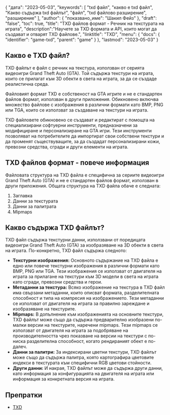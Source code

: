{
"дата": "2023-05-03",
  "keywords": [
"txd файл",
"какво е txd файл",
"Какво съдържа txd файлът",
"файл",
"txd файлово разширение",
"разширение"
],
  "author": {
"показвано_име": "Шакил Фейз"
},
"draft": "false",
"toc": true,
"title": "TXD файлов формат - Речник на текстурата на играта",
  "description":"Научете за TXD формата и API, които могат да създават и отварят TXD файлове.",
  "linktitle": "TXD",
  "menu": {
    "docs": {
      "identifier": "game-txd",
      "parent": "game"
}
},
"lastmod": "2023-05-03"
}

## Какво е TXD файл?

TXD файлът е файл с речник на текстура, използван от серията видеоигри Grand Theft Auto (GTA). Той съдържа текстури на играта, които се прилагат към 3D обекти в света на играта, за да се създаде реалистична среда.

Файловият формат TXD е собственост на GTA игрите и не е стандартен файлов формат, използван в други приложения. Обикновено включва множество файлове с изображения в различни формати като BMP, PNG или TGA, които се използват за създаване на текстури на играта.

TXD файловете обикновено се създават и редактират с помощта на специализирани софтуерни инструменти, предназначени за модифициране и персонализиране на GTA игри. Тези инструменти позволяват на потребителите да импортират свои собствени текстури и да променят съществуващите, за да създадат персонализирани кожи, превозни средства, сгради и други елементи на играта.

## TXD файлов формат - повече информация

Файловата структура на TXD файла е специфична за сериите видеоигри Grand Theft Auto (GTA) и не е стандартен файлов формат, използван в други приложения. Общата структура на TXD файла обаче е следната:

1. Заглавка
2. Данни за текстурата
3. Данни за палитрата
4. Mipmaps

## Какво съдържа TXD файлът?

TXD файл съдържа текстурни данни, използвани от поредицата видеоигри Grand Theft Auto (GTA) за изобразяване на 3D обекти в света на играта. По-конкретно, TXD файл съдържа следното:

- **Текстурни изображения:** Основното съдържание на TXD файла е едно или повече текстурни изображения в различни формати като BMP, PNG или TGA. Тези изображения се използват от двигателя на играта за прилагане на текстури към 3D модели в света на играта като сгради, превозни средства и герои.
- **Метаданни за текстура:** Всяко изображение на текстура в TXD файл има свързани метаданни, които описват формата, разделителната способност и типа на компресия на изображението. Тези метаданни се използват от двигателя на играта за правилно зареждане и изобразяване на текстурите.
- **Mipmaps:** В допълнение към изображенията на основните текстури, TXD файлът може също да съдържа предварително изобразени по-малки версии на текстурите, наречени mipmaps. Тези mipmaps се използват от двигателя на играта за подобряване на производителността чрез показване на версии на текстури с по-ниска разделителна способност, когато рендираният обект е по-далеч.
- **Данни за палитри:** За индексирани цветни текстури, TXD файлът може също да съдържа палитра, която картографира цветовите индекси в текстурата към специфични RGB цветови стойности.
- **Други данни:** И накрая, TXD файлът може да съдържа други данни, като информация за конфигурацията на двигателя на играта или информация за конкретната версия на играта.

## Препратки
* [TXD](https://gta.fandom.com/wiki/TXD)

